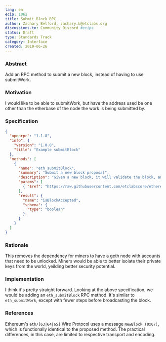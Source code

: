 ```yaml
---
lang: en
ecip: 1062
title: Submit Block RPC
author: Zachary Belford, zachary.b@etclabs.org
discussions-to: Community Discord #ecips
status: Draft
type: Standards Track
category: Interface
created: 2019-06-26
---
```


### Abstract

Add an RPC method to submit a new block, instead of having to use submitWork.

### Motivation

I would like to be able to submitWork, but have the address used be one other than the etherbase of the node the work is being submitted by.

### Specification

```json
{
  "openrpc": "1.1.8",
  "info": {
    "version": "1.0.0",
    "title": "Example submitBlock"
  },
  "methods": [
    {
      "name": "eth_submitBlock",
      "summary": "Submit a new block proposal",
      "description": "Given a new block, it will validate the block, and broadcast it to connected peers.",
      "params": [
        { "$ref": "https://raw.githubusercontent.com/etclabscore/ethereum-json-rpc-specification/master/openrpc.json#/components/contentDescriptors/Block" }
      ],
      "result": {
        "name": "isBlockAccepted",
        "schema": {
          "type": "boolean"
        }
      }
    }
  ]
}
```

### Rationale

This removes the dependency for miners to have a geth node with accounts that need to be unlocked. Miners would be able to better isolate their private keys from the world, yeilding better security potential.

### Implementation

I think it's pretty straight forward. Looking at the above specification, we would be adding an `eth_submitBlock` RPC method. It's similar to `eth_submitWork`, except with fewer steps before broadcasting the block. 

### References

Ethereum's `eth/[63|64|65]` Wire Protocol uses a message `NewBlock (0x07)`, which is functionally identical to the proposed method. The practical differences, in this case, are limited to respective transport and encoding.
